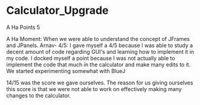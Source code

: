 # Calculator_Upgrade

A Ha Points 5

A Ha Moment: When we were able to understand the concept of JFrames and JPanels.
Arnav- 4/5: I gave myself a 4/5 because I was able to study a decent amount of code regarding GUI's and learning how to implement it in my code. I docked myself a point because I was not actually able to implement the code that much in the calculator and make many edits to it. We started experimenting somewhat with BlueJ

14/15 was the score we gave ourselves. The reason for us giving ourselves this score is that we were not able to work on effectively making many changes to the calculator.

